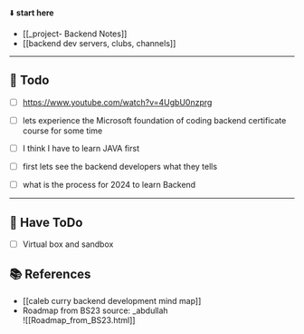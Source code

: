 ⬇️ **start here**

- [[_project- Backend Notes]]
- [[backend dev servers, clubs, channels]]

---

## 🔕 Todo

 - [ ] https://www.youtube.com/watch?v=4UgbU0nzprg
 - [ ] lets experience the Microsoft foundation of coding backend certificate course for some time
 - [ ] I think I have to learn JAVA first
 - [ ] first lets see the backend developers what they tells
 - [ ] what is the process for 2024 to learn Backend


---

## 🔕 Have ToDo

- [ ]  Virtual box and sandbox




## 📚 References

- [[caleb curry backend development mind map]]
- Roadmap from BS23 source: _abdullah  
  ![[Roadmap_from_BS23.html]]  
